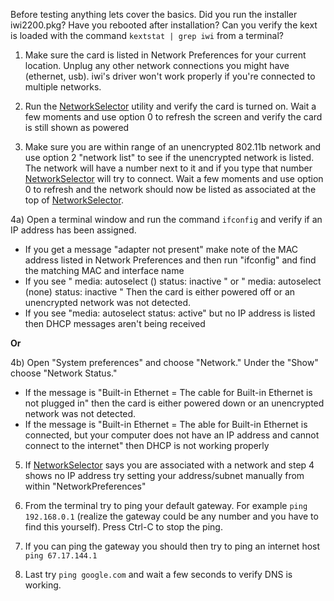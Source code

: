 Before testing anything lets cover the basics. Did you run the installer iwi2200.pkg? Have you rebooted after installation? Can you verify the kext is loaded with the command `kextstat | grep iwi` from a terminal?

1) Make sure the card is listed in Network Preferences for your current location. Unplug any other network connections you might have (ethernet, usb). iwi's driver won't work properly if you're connected to multiple networks.

2) Run the [NetworkSelector](http://code.google.com/p/iwidarwin/wiki/NetworkSelector) utility and verify the card is turned on. Wait a few moments and use option 0 to refresh the screen and verify the card is still shown as powered

3) Make sure you are within range of an unencrypted 802.11b network and use option 2 "network list" to see if the unencrypted network is listed. The network will have a number next to it and if you type that number [NetworkSelector](http://code.google.com/p/iwidarwin/wiki/NetworkSelector) will try to connect. Wait a few moments and use option 0 to refresh and the network should now be listed as associated at the top of [NetworkSelector](http://code.google.com/p/iwidarwin/wiki/NetworkSelector).

4a) Open a terminal window and run the command `ifconfig` and verify if an IP address has been assigned.
  * If you get a message "adapter not present" make note of the MAC address listed in Network Preferences and then run "ifconfig" and find the matching MAC and interface name
  * If you see " media: autoselect (<unknown type>) status: inactive " or " media: autoselect (none) status: inactive " Then the card is either powered off or an unencrypted network was not detected.
  * If you see "media: autoselect status: active" but no IP address is listed then DHCP messages aren't being received

**Or**

4b) Open "System preferences" and choose "Network." Under the "Show" choose "Network Status."
  * If the message is "Built-in Ethernet = The cable for Built-in Ethernet is not plugged in" then the card is either powered down or an unencrypted network was not detected.
  * If the message is "Built-in Ethernet = The able for Built-in Ethernet is connected, but your computer does not have an IP address and cannot connect to the internet" then DHCP is not working properly

5) If [NetworkSelector](http://code.google.com/p/iwidarwin/wiki/NetworkSelector) says you are associated with a network and step 4 shows no IP address try setting your address/subnet manually from within "NetworkPreferences"

6) From the terminal try to ping your default gateway. For example `ping 192.168.0.1` (realize the gateway could be any number and you have to find this yourself). Press Ctrl-C to stop the ping.

7) If you can ping the gateway you should then try to ping an internet host `ping 67.17.144.1`

8) Last try `ping google.com` and wait a few seconds to verify DNS is working.